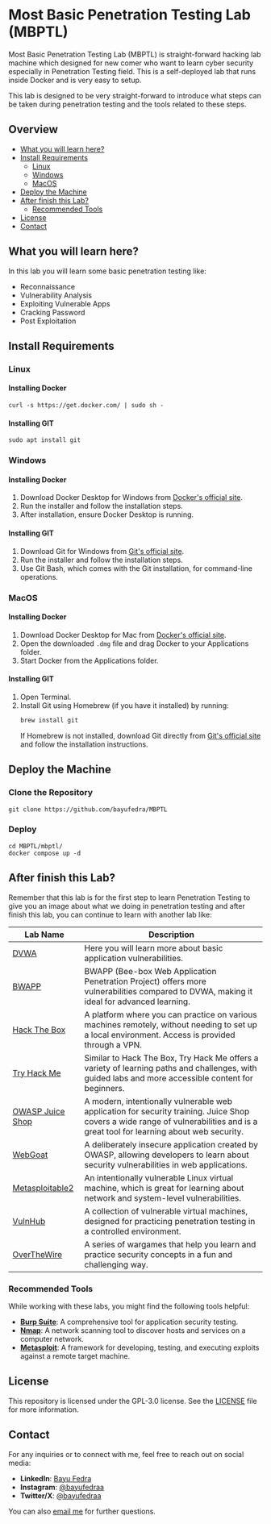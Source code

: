 # Most Basic Penetration Testing Lab (MBPTL)
Most Basic Penetration Testing Lab (MBPTL) is straight-forward hacking lab machine which designed for new comer who want to learn cyber security especially in Penetration Testing field. This is a self-deployed lab that runs inside Docker and is very easy to setup.

This lab is designed to be very straight-forward to introduce what steps can be taken during penetration testing and the tools related to these steps.

## Overview
- [What you will learn here?](#what-you-will-learn-here)
- [Install Requirements](#install-requirements)
  - [Linux](#linux)
  - [Windows](#windows)
  - [MacOS](#macos)
- [Deploy the Machine](#deploy-the-machine)
- [After finish this Lab?](#after-finish-this-lab)
  - [Recommended Tools](#recommended-tools)
- [License](#license)
- [Contact](#contact)

## What you will learn here?
In this lab you will learn some basic penetration testing like:
- Reconnaissance
- Vulnerability Analysis
- Exploiting Vulnerable Apps
- Cracking Password
- Post Exploitation

## Install Requirements
### Linux
#### Installing Docker
```
curl -s https://get.docker.com/ | sudo sh -
```

#### Installing GIT
```
sudo apt install git
```

### Windows
#### Installing Docker
1. Download Docker Desktop for Windows from [Docker's official site](https://www.docker.com/products/docker-desktop/).
2. Run the installer and follow the installation steps.
3. After installation, ensure Docker Desktop is running.

#### Installing GIT
1. Download Git for Windows from [Git's official site](https://git-scm.com/download/win).
2. Run the installer and follow the installation steps.
3. Use Git Bash, which comes with the Git installation, for command-line operations.

### MacOS
#### Installing Docker
1. Download Docker Desktop for Mac from [Docker's official site](https://www.docker.com/products/docker-desktop/).
2. Open the downloaded `.dmg` file and drag Docker to your Applications folder.
3. Start Docker from the Applications folder.

#### Installing GIT
1. Open Terminal.
2. Install Git using Homebrew (if you have it installed) by running:
    ```bash
    brew install git
    ```
   If Homebrew is not installed, download Git directly from [Git's official site](https://git-scm.com/download/mac) and follow the installation instructions.


## Deploy the Machine
### Clone the Repository
```
git clone https://github.com/bayufedra/MBPTL
```

### Deploy
```
cd MBPTL/mbptl/
docker compose up -d
```

## After finish this Lab?
Remember that this lab is for the first step to learn Penetration Testing to give you an image about what we doing in penetration testing and after finish this lab, you can continue to learn with another lab like:

| Lab Name | Description |
|----------|-------------|
| [DVWA](https://github.com/digininja/DVWA) | Here you will learn more about basic application vulnerabilities. |
| [BWAPP](http://www.itsecgames.com/) | BWAPP (Bee-box Web Application Penetration Project) offers more vulnerabilities compared to DVWA, making it ideal for advanced learning. |
| [Hack The Box](https://www.hackthebox.com/) | A platform where you can practice on various machines remotely, without needing to set up a local environment. Access is provided through a VPN. |
| [Try Hack Me](https://tryhackme.com/) | Similar to Hack The Box, Try Hack Me offers a variety of learning paths and challenges, with guided labs and more accessible content for beginners. |
| [OWASP Juice Shop](https://owasp.org/www-project-juice-shop/) | A modern, intentionally vulnerable web application for security training. Juice Shop covers a wide range of vulnerabilities and is a great tool for learning about web security. |
| [WebGoat](https://owasp.org/www-project-webgoat/) | A deliberately insecure application created by OWASP, allowing developers to learn about security vulnerabilities in web applications. |
| [Metasploitable2](https://sourceforge.net/projects/metasploitable/) | An intentionally vulnerable Linux virtual machine, which is great for learning about network and system-level vulnerabilities. |
| [VulnHub](https://www.vulnhub.com/) | A collection of vulnerable virtual machines, designed for practicing penetration testing in a controlled environment. |
| [OverTheWire](https://overthewire.org/wargames/) | A series of wargames that help you learn and practice security concepts in a fun and challenging way. |

### Recommended Tools

While working with these labs, you might find the following tools helpful:

- **[Burp Suite](https://portswigger.net/burp)**: A comprehensive tool for application security testing.
- **[Nmap](https://nmap.org/)**: A network scanning tool to discover hosts and services on a computer network.
- **[Metasploit](https://www.metasploit.com/)**: A framework for developing, testing, and executing exploits against a remote target machine.

## License

This repository is licensed under the GPL-3.0 license. See the [LICENSE](LICENSE) file for more information.

## Contact

For any inquiries or to connect with me, feel free to reach out on social media:

- **LinkedIn**: [Bayu Fedra](https://www.linkedin.com/in/bayufedra)
- **Instagram**: [@bayufedraa](https://www.instagram.com/bayufedraa)
- **Twitter/X**: [@bayufedraa](https://x.com/bayufedraa)

You can also [email me](mailto:bayufedra@gmail.com) for further questions.
